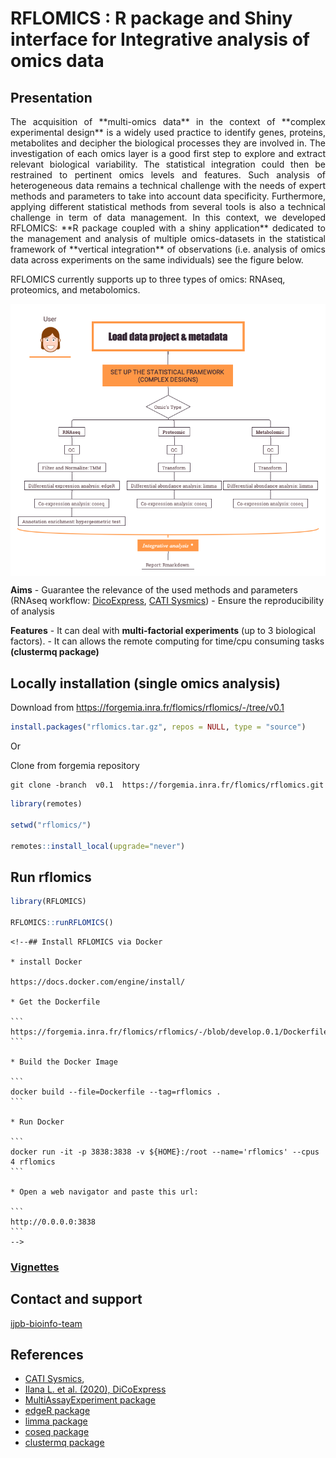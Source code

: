 # RFLOMICS : R package and Shiny interface for Integrative analysis of omics data

## Presentation

<p style="text-align: justify;">
The acquisition of **multi-omics data** in the context of **complex
experimental design** is a widely used practice to identify genes,
proteins, metabolites and decipher the biological processes they are
involved in. The investigation of each omics layer is a good first step
to explore and extract relevant biological variability. The statistical
integration could then be restrained to pertinent omics levels and
features. Such analysis of heterogeneous data remains a technical
challenge with the needs of expert methods and parameters to take into
account data specificity. Furthermore, applying different statistical
methods from several tools is also a technical challenge in term of data
management. In this context, we developed RFLOMICS: **R package coupled
with a shiny application** dedicated to the management and analysis of
multiple omics-datasets in the statistical framework of **vertical
integration** of observations (i.e. analysis of omics data across
experiments on the same individuals) see the figure below.
</p>

RFLOMICS currently supports up to three types of omics: RNAseq,
proteomics, and metabolomics.

<img src="man/figures/Rflomics_features.png" align="center" width="600"/>

**Aims** - Guarantee the relevance of the used methods and parameters
(RNAseq workflow:
[DicoExpress](https://plantmethods.biomedcentral.com/articles/10.1186/s13007-020-00611-7),
[CATI Sysmics](https://sysmics.cati.inrae.fr/)) - Ensure the
reproducibility of analysis

**Features** - It can deal with **multi-factorial experiments** (up to 3
biological factors). - It can allows the remote computing for time/cpu
consuming tasks **(clustermq package)**

## Locally installation (single omics analysis)

Download from <https://forgemia.inra.fr/flomics/rflomics/-/tree/v0.1>

``` r
install.packages("rflomics.tar.gz", repos = NULL, type = "source")
```

Or

Clone from forgemia repository

```         
git clone -branch  v0.1  https://forgemia.inra.fr/flomics/rflomics.git
```

``` r
library(remotes)

setwd("rflomics/")

remotes::install_local(upgrade="never")
```

## Run rflomics

``` r
library(RFLOMICS)

RFLOMICS::runRFLOMICS()
```

````{=html}
<!--## Install RFLOMICS via Docker

* install Docker

https://docs.docker.com/engine/install/

* Get the Dockerfile

```
https://forgemia.inra.fr/flomics/rflomics/-/blob/develop.0.1/Dockerfile
```

* Build the Docker Image

```
docker build --file=Dockerfile --tag=rflomics .
```

* Run Docker

```
docker run -it -p 3838:3838 -v ${HOME}:/root --name='rflomics' --cpus 4 rflomics
```

* Open a web navigator and paste this url:

```
http://0.0.0.0:3838
```
-->
````

### [Vignettes](https://flomics.pages.mia.inra.fr/rflomics/index.html)

## Contact and support

[ijpb-bioinfo-team](mailto:ijpb-bioinfo-team@inrae.fr)

## References

-   [CATI Sysmics](https://sysmics.cati.inrae.fr/),
-   [Ilana L. et al. (2020),
    DiCoExpress](http://eutils.ncbi.nlm.nih.gov/entrez/eutils/elink.fcgi?dbfrom=pubmed&id=32426025&retmode=ref&cmd=prlinks)
-   [MultiAssayExperiment
    package](https://bioconductor.org/packages/release/bioc/html/MultiAssayExperiment.html)
-   [edgeR
    package](https://bioconductor.org/packages/release/bioc/html/edgeR.html)
-   [limma
    package](https://bioconductor.org/packages/release/bioc/html/limma.html)
-   [coseq
    package](https://bioconductor.org/packages/release/bioc/html/coseq.html)
-   [clustermq
    package](https://cran.r-project.org/web/packages/clustermq/index.html)
